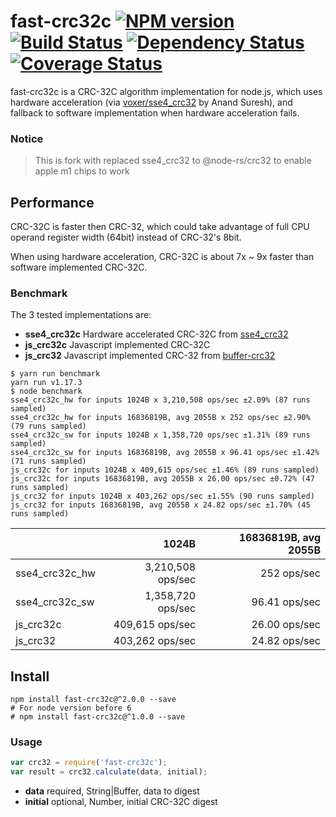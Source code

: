 # fast-crc32c [![NPM version](https://badge.fury.io/js/fast-crc32c.svg)](http://badge.fury.io/js/fast-crc32c) [![Build Status](https://travis-ci.org/ashi009/node-fast-crc32c.svg?branch=master)](https://travis-ci.org/ashi009/node-fast-crc32c) [![Dependency Status](https://david-dm.org/ashi009/node-fast-crc32c.svg)](https://david-dm.org/ashi009/node-fast-crc32c) [![Coverage Status](https://coveralls.io/repos/github/ashi009/node-fast-crc32c/badge.svg?branch=master)](https://coveralls.io/github/ashi009/node-fast-crc32c?branch=master)

fast-crc32c is a CRC-32C algorithm implementation for node.js, which uses
hardware acceleration (via [voxer/sse4_crc32][sse4_crc32] by Anand Suresh), and
fallback to software implementation when hardware acceleration fails.

### Notice
> This is fork with replaced sse4_crc32 to @node-rs/crc32 to enable apple m1 chips to work


## Performance

CRC-32C is faster then CRC-32, which could take advantage of full CPU operand
register width (64bit) instead of CRC-32's 8bit.

When using hardware acceleration, CRC-32C is about 7x ~ 9x faster than software
implemented CRC-32C.

### Benchmark

The 3 tested implementations are:

- **sse4\_crc32c** Hardware accelerated CRC-32C from [sse4_crc32][sse4_crc32]
- **js_crc32c** Javascript implemented CRC-32C
- **js_crc32** Javascript implemented CRC-32 from [buffer-crc32][buffer-crc32]

```shell
$ yarn run benchmark
yarn run v1.17.3
$ node benchmark
sse4_crc32c_hw for inputs 1024B x 3,210,508 ops/sec ±2.09% (87 runs sampled)
sse4_crc32c_hw for inputs 16836819B, avg 2055B x 252 ops/sec ±2.90% (79 runs sampled)
sse4_crc32c_sw for inputs 1024B x 1,358,720 ops/sec ±1.31% (89 runs sampled)
sse4_crc32c_sw for inputs 16836819B, avg 2055B x 96.41 ops/sec ±1.42% (71 runs sampled)
js_crc32c for inputs 1024B x 409,615 ops/sec ±1.46% (89 runs sampled)
js_crc32c for inputs 16836819B, avg 2055B x 26.00 ops/sec ±0.72% (47 runs sampled)
js_crc32 for inputs 1024B x 403,262 ops/sec ±1.55% (90 runs sampled)
js_crc32 for inputs 16836819B, avg 2055B x 24.82 ops/sec ±1.70% (45 runs sampled)
```

|                | 1024B             | 16836819B, avg 2055B |
|:---------------|------------------:|---------------------:|
| sse4_crc32c_hw | 3,210,508 ops/sec | 252 ops/sec          |
| sse4_crc32c_sw | 1,358,720 ops/sec | 96.41 ops/sec        |
| js_crc32c      | 409,615 ops/sec   | 26.00 ops/sec        |
| js_crc32       | 403,262 ops/sec   | 24.82 ops/sec        |

## Install

```shell
npm install fast-crc32c@^2.0.0 --save
# For node version before 6
# npm install fast-crc32c@^1.0.0 --save
```

### Usage

```javascript
var crc32 = require('fast-crc32c');
var result = crc32.calculate(data, initial);
```

- **data** required, String|Buffer, data to digest
- **initial** optional, Number, initial CRC-32C digest

[sse4_crc32]: https://github.com/Voxer/sse4_crc32
[buffer-crc32]: https://github.com/brianloveswords/buffer-crc32

